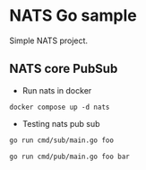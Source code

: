 # NATS Go sample

Simple NATS project.  

## NATS core PubSub

* Run nats in docker
```
docker compose up -d nats
```

* Testing nats pub sub
```sh
go run cmd/sub/main.go foo
```

```sh
go run cmd/pub/main.go foo bar
```